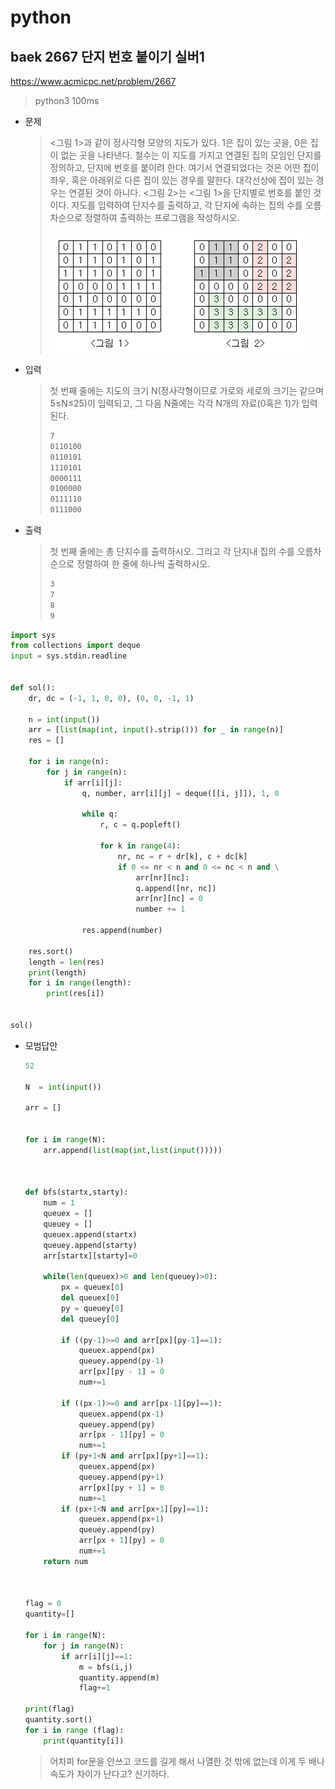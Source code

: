 # python

## baek 2667 단지 번호 붙이기 실버1

https://www.acmicpc.net/problem/2667

> python3 100ms

* 문제

  > <그림 1>과 같이 정사각형 모양의 지도가 있다. 1은 집이 있는 곳을, 0은 집이 없는 곳을 나타낸다. 철수는 이 지도를 가지고 연결된 집의 모임인 단지를 정의하고, 단지에 번호를 붙이려 한다. 여기서 연결되었다는 것은 어떤 집이 좌우, 혹은 아래위로 다른 집이 있는 경우를 말한다. 대각선상에 집이 있는 경우는 연결된 것이 아니다. <그림 2>는 <그림 1>을 단지별로 번호를 붙인 것이다. 지도를 입력하여 단지수를 출력하고, 각 단지에 속하는 집의 수를 오름차순으로 정렬하여 출력하는 프로그램을 작성하시오.
  >
  > ![img](md-images/ITVH9w1Gf6eCRdThfkegBUSOKd.png)

* 입력

  > 첫 번째 줄에는 지도의 크기 N(정사각형이므로 가로와 세로의 크기는 같으며 5≤N≤25)이 입력되고, 그 다음 N줄에는 각각 N개의 자료(0혹은 1)가 입력된다.
  >
  > ```bash
  >7
  > 0110100
  >0110101
  > 1110101
  >0000111
  > 0100000
  >0111110
  > 0111000
  > ```
  > 
  
* 출력

  > 첫 번째 줄에는 총 단지수를 출력하시오. 그리고 각 단지내 집의 수를 오름차순으로 정렬하여 한 줄에 하나씩 출력하시오.
  >
  > ```bash
  > 3
  > 7
  > 8
  > 9
  > ```



```python
import sys
from collections import deque
input = sys.stdin.readline


def sol():
    dr, dc = (-1, 1, 0, 0), (0, 0, -1, 1)

    n = int(input())
    arr = [list(map(int, input().strip())) for _ in range(n)]
    res = []

    for i in range(n):
        for j in range(n):
            if arr[i][j]:
                q, number, arr[i][j] = deque([[i, j]]), 1, 0

                while q:
                    r, c = q.popleft()

                    for k in range(4):
                        nr, nc = r + dr[k], c + dc[k]
                        if 0 <= nr < n and 0 <= nc < n and \
                            arr[nr][nc]:
                            q.append([nr, nc])
                            arr[nr][nc] = 0
                            number += 1

                res.append(number)

    res.sort()
    length = len(res)
    print(length)
    for i in range(length):
        print(res[i])


sol()
```

> 



* 모범답안

  ```python
  52
  
  N  = int(input())
  
  arr = []
  
  
  for i in range(N):
      arr.append(list(map(int,list(input()))))
  
  
  
  def bfs(startx,starty):
      num = 1
      queuex = []
      queuey = []
      queuex.append(startx)
      queuey.append(starty)
      arr[startx][starty]=0
      
      while(len(queuex)>0 and len(queuey)>0):
          px = queuex[0]
          del queuex[0]
          py = queuey[0]
          del queuey[0]
  
          if ((py-1)>=0 and arr[px][py-1]==1):
              queuex.append(px)
              queuey.append(py-1)
              arr[px][py - 1] = 0
              num+=1
  
          if ((px-1)>=0 and arr[px-1][py]==1):
              queuex.append(px-1)
              queuey.append(py)
              arr[px - 1][py] = 0
              num+=1
          if (py+1<N and arr[px][py+1]==1):
              queuex.append(px)
              queuey.append(py+1)
              arr[px][py + 1] = 0
              num+=1
          if (px+1<N and arr[px+1][py]==1):
              queuex.append(px+1)
              queuey.append(py)
              arr[px + 1][py] = 0
              num+=1
      return num
  
  
  
  flag = 0
  quantity=[]
  
  for i in range(N):
      for j in range(N):
          if arr[i][j]==1:
              m = bfs(i,j)
              quantity.append(m)
              flag+=1
  
  print(flag)
  quantity.sort()
  for i in range (flag):
      print(quantity[i])
  ```

  > 어차피 for문을 안쓰고 코드를 길게 해서 나열한 것 밖에 없는데 이게 두 배나 속도가 차이가 난다고? 신기하다.

